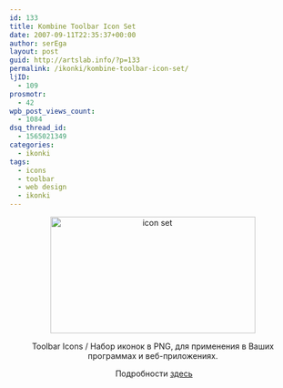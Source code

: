 ```yaml
---
id: 133
title: Kombine Toolbar Icon Set
date: 2007-09-11T22:35:37+00:00
author: serEga
layout: post
guid: http://artslab.info/?p=133
permalink: /ikonki/kombine-toolbar-icon-set/
ljID:
  - 109
prosmotr:
  - 42
wpb_post_views_count:
  - 1084
dsq_thread_id:
  - 1565021349
categories:
  - ikonki
tags:
  - icons
  - toolbar
  - web design
  - ikonki
---
```

<p style="text-align: center">
  <img src="http://googledrive.com/host/0B9lHVSSSdxdxd0hjdUdmRzY3Tjg/iconsfreehs1.png" title="icon set" alt="icon set" border="0" height="205" width="360" />
</p>

<p align="center">
  Toolbar Icons / Набор иконок в PNG, для применения в Ваших программах и веб-приложениях.
</p>

<p align="center">
   Подробности <a href="http://kombine.net/icons.php" title="download icons" target="_blank">здесь</a>
</p>